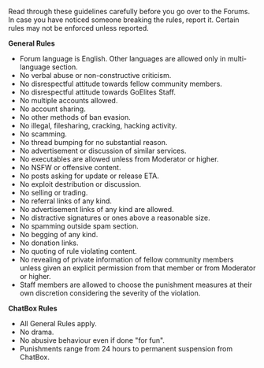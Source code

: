 Read through these guidelines carefully before you go over to the Forums. In case you have noticed someone breaking the rules, report it. Certain rules may not be enforced unless reported.

**General Rules**

* Forum language is English. Other languages are allowed only in multi-language section.
* No verbal abuse or non-constructive criticism.
* No disrespectful attitude towards fellow community members.
* No disrespectful attitude towards GoElites Staff.
* No multiple accounts allowed. 
* No account sharing.
* No other methods of ban evasion.
* No illegal, filesharing, cracking, hacking activity.
* No scamming.
* No thread bumping for no substantial reason.
* No advertisement or discussion of similar services.
* No executables are allowed unless from Moderator or higher.
* No NSFW or offensive content.
* No posts asking for update or release ETA.
* No exploit destribution or discussion.
* No selling or trading.
* No referral links of any kind.
* No advertisement links of any kind are allowed.
* No distractive signatures or ones above a reasonable size. 
* No spamming outside spam section.
* No begging of any kind.
* No donation links.
* No quoting of rule violating content.
* No revealing of private information of fellow community members unless given an explicit permission from that member or from Moderator or higher.
* Staff members are allowed to choose the punishment measures at their own discretion considering the severity of the violation.

**ChatBox Rules**

* All General Rules apply.
* No drama.
* No abusive behaviour even if done "for fun".
* Punishments range from 24 hours to permanent suspension from ChatBox.



